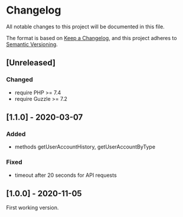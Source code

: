 # Changelog
All notable changes to this project will be documented in this file.

The format is based on [Keep a Changelog](https://keepachangelog.com/en/1.0.0/),
and this project adheres to [Semantic Versioning](https://semver.org/spec/v2.0.0.html).

## [Unreleased]
### Changed
- require PHP >= 7.4
- require Guzzle >= 7.2

## [1.1.0] - 2020-03-07
### Added
- methods getUserAccountHistory, getUserAccountByType

### Fixed
- timeout after 20 seconds for API requests

## [1.0.0] - 2020-11-05

First working version.